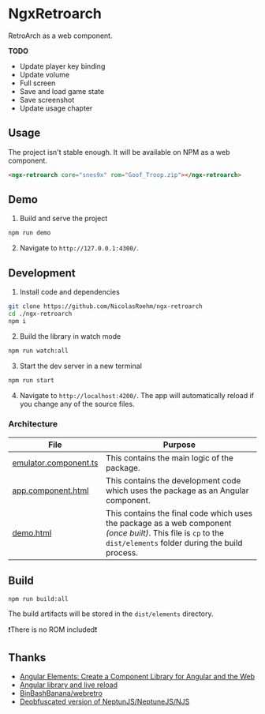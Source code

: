 # NgxRetroarch

RetroArch as a web component.

**TODO**
- Update player key binding
- Update volume
- Full screen
- Save and load game state
- Save screenshot
- Update usage chapter

## Usage

The project isn't stable enough. It will be available on NPM as a web component.

```html
<ngx-retroarch core="snes9x" rom="Goof_Troop.zip"></ngx-retroarch>
```

## Demo

1. Build and serve the project
```sh
npm run demo
```
2. Navigate to `http://127.0.0.1:4300/`.


## Development

1. Install code and dependencies
```sh
git clone https://github.com/NicolasRoehm/ngx-retroarch
cd ./ngx-retroarch
npm i
```
2. Build the library in watch mode
```sh
npm run watch:all
```
3. Start the dev server in a new terminal
```sh
npm run start
```
4. Navigate to `http://localhost:4200/`. The app will automatically reload if you change any of the source files.

### Architecture

| File | Purpose |
| --- | --- |
| [emulator.component.ts](https://github.com/NicolasRoehm/ngx-retroarch/blob/master/projects/components/src/lib/components/emulator.component.ts) | This contains the main logic of the package. |
| [app.component.html](https://github.com/NicolasRoehm/ngx-retroarch/blob/master/src/app/app.component.html) | This contains the development code which uses the package as an Angular component. |
| [demo.html](https://github.com/NicolasRoehm/ngx-retroarch/blob/master/src/assets/demo.html) | This contains the final code which uses the package as a web component *(once built)*. This file is `cp` to the `dist/elements` folder during the build process. |


## Build

```sh
npm run build:all
```
The build artifacts will be stored in the `dist/elements` directory.

❗There is no ROM included❗

## Thanks

- [Angular Elements: Create a Component Library for Angular and the Web](https://notiz.dev/blog/create-a-component-library-for-angular-and-the-web)
- [Angular library and live reload](https://stackoverflow.com/a/59706221/7462178)
- [BinBashBanana/webretro](https://github.com/BinBashBanana/webretro)
- [Deobfuscated version of NeptunJS/NeptuneJS/NJS](https://github.com/asifagaria/NeptunJS)
